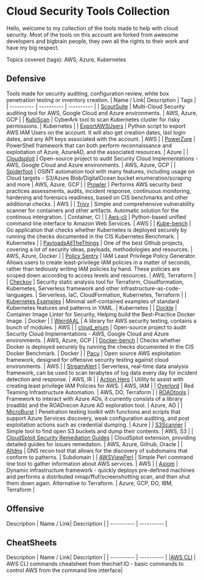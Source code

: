 # Cloud Security Tools Collection
Hello, welcome to my collection of the tools made to help with cloud security. 
Most of the tools on this account are forked from awesome developers and bigbrain people, they own all the rights to their work and have my big respect.

Topics covered (tags): AWS, Azure, Kubernetes

## Defensive
Tools made for security auditing, configuration review, white box penetration testing or inventory creation.
| Name / Link| Description | Tags |
| ---------- | ---------- | ---------- |
| [ScoutSuite](https://github.com/nccgroup/ScoutSuite) | Multi-Cloud Security auditing tool for AWS, Google Cloud and Azure environments. | AWS, Azure, GCP |
| [KubiScan](https://github.com/diokhancze/KubiScan) | CyberArk tool to scan Kubernetes cluster for risky permissions. | Kubernetes |
| [ExportAWSUsers](https://github.com/diokhancze/ExportAWSUsers) | Python script to export AWS IAM Users on the account. It will also get creation dates, last login dates, and any API keys associated with the account. | AWS |
| [PowerZure](https://github.com/diokhancze/PowerZure) | PowerShell framework that can both perform reconnaissance and exploitation of Azure, AzureAD, and the associated resources.  | Azure |
| [Cloudsploit](https://github.com/diokhancze/cloudsploit) | Open-source project to audit Security Cloud Implementations - AWS, Google Cloud and Azure environments. | AWS, Azure, GCP |
| [Spiderfoot](https://github.com/diokhancze/spiderfoot) | OSINT automation tool with many features, including usage on Cloud targets - S3/Azure Blob/DigitalOcean bucket enumeration/scraping and more | AWS, Azure, GCP |
| [Prowler](https://github.com/diokhancze/cloudsploit) | Performs AWS security best practices assessments, audits, incident response, continuous monitoring, hardening and forensics readiness, based on CIS benchmarks and other additional checks. | AWS |
| [Trivy](https://github.com/diokhancze/trivy) | Simple and comprehensive vulnerability scanner for containers and other artifacts. Automatic solution for the continous intergration. | Container, CI |
| [Aws-cli](https://github.com/diokhancze/aws-cli) | Python-based unified command line interface to Amazon Web Services. | AWS |
| [Kube-bench](https://github.com/diokhancze/kube-bench) | Go application that checks whether Kubernetes is deployed securely by running the checks documented in the CIS Kubernetes Benchmark. | Kubernetes |
| [PayloadsAllTheThings](https://github.com/diokhancze/PayloadsAllTheThings) | One of the best Github projects, covering a lot of security ideas, payloads, methodologies and resources. | AWS, Azure, Docker |
| [Policy Sentry](https://github.com/diokhancze/policy_sentry) | IAM Least Privilege Policy Generator. Allows users to create least-privilege IAM policies in a matter of seconds, rather than tediously writing IAM policies by hand. These policies are scoped down according to access levels and resources. | AWS, Terraform |
| [Checkov](https://github.com/diokhancze/checkov) | Security static analysis tool for Terraform, Cloudformation, Kubernetes, Serverless framework and other infrastructure-as-code-languages. | Serverless, IaC, CloudFormation, Kubernetes, Terraform |
| [Kubernetes Examples](https://github.com/diokhancze/kubernetes-examples) | Minimal self-contained examples of standard Kubernetes features and patterns in YAML. | Kubernetes  |
| [Dockle](https://github.com/diokhancze/dockle) | Container Image Linter for Security, Helping build the Best-Practice Docker Image. | Docker |
| [WeirdAAL](https://github.com/diokhancze/weirdAAL) | A library for AWS security testing, contains a bunch of modules. | AWS |
| [cloud_enum](https://github.com/diokhancze/cloud_enum) | Open-source project to audit Security Cloud Implementations - AWS, Google Cloud and Azure environments. | AWS, Azure, GCP |
| [Docker-bench](https://github.com/diokhancze/docker-bench) | Checks whether Docker is deployed securely by running the checks documented in the CIS Docker Benchmark. | Docker  |
| [Pacu](https://github.com/diokhancze/pacu) | Open source AWS exploitation framework, designed for offensive security testing against cloud environments. | AWS | 
| [StreamAlert](https://github.com/diokhancze/streamalert) | Serverless, real-time data analysis framework, can be used to scan terabytes of log data every day for incident detection and response.  | AWS, IR |
| [Action Hero](https://github.com/diokhancze/actionhero) | Utility to assist with creating least privilege IAM Policies for AWS. | AWS, IAM |
| [Overlord](https://github.com/diokhancze/overlord) | Red Teaming Infrastructure Automation. | AWS, DO, Terraform |
| [ROADtools](https://github.com/diokhancze/ROADtools) | Framework to interact with Azure ADs, it currently consists of a library (roadlib) and the ROADrecon Azure AD exploration tool. | Azure, AD |
| [MicroBurst](https://github.com/diokhancze/MicroBurst) | Penetration testing toolkit with functions and scripts that support Azure Services discovery, weak configuration auditing, and post exploitation actions such as credential dumping. | Azure |
| [S3Scanner](https://github.com/diokhancze/S3Scanner) | Simple tool to find open S3 buckets and dump their contents. | AWS, S3 |
| [CloudSploit Security Remediation Guides](https://github.com/diokhancze/cloud-security-remediation-guides) | CloudSploit extension, providing detailed guides for issues remedation. | AWS, Azure, Github, Oracle |
| [Altdns](https://github.com/diokhancze/altdns) | DNS recon tool that allows for the discovery of subdomains that conform to patterns. | Subdomain |
| [AWSViewPerl](https://github.com/diokhancze/aws-view-perl) | Simple Perl command line tool to gather information about AWS services. | AWS |
| [Axiom](https://github.com/diokhancze/axiom) | Dynamic infrastructure framework - quickly deploys pre-defined machines and performs a distributed nmap/ffuf/screenshotting scan, and then shut them down again. Alternative to Terraform. | Azure, GCP, DO, IBM, Terraform |

## Offensive
Description
| Name / Link| Description |
| ---------- | ---------- |


## CheatSheets
Description
| Name / Link| Description |
| ---------- | ---------- |
|[AWS CLI](https://static.thechief.io/prod/documents/ebookcover.pdf) | AWS CLI commands cheatsheet from thechief.IO - basic commands to control AWS from the command line interface|
